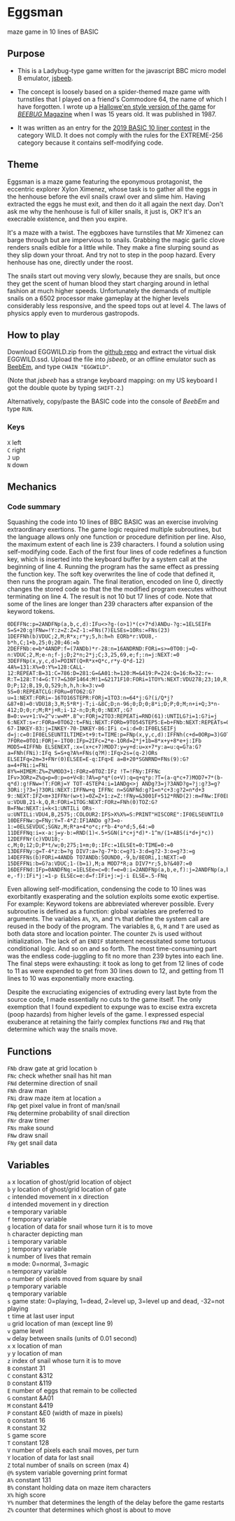 # Eggsman
maze game in 10 lines of BASIC

## Purpose

* This is a Ladybug-type game written for the javascript BBC micro model B emulator, [jsbeeb](https://bbc.godbolt.org/).

* The concept is loosely based on a spider-themed maze game with turnstiles that I played on a friend's Commodore 64, the name of which I have forgotten. I wrote up a [Hallowe'en style version of the game](https://www.youtube.com/watch?v=i2zMBxIZGmY) for [*BEEBUG* Magazine](http://bbcmicro.co.uk/game.php?id=602) when I was 15 years old. It was published in 1987.

* It was written as an entry for the [2019 BASIC 10 liner contest](http://gkanold.wixsite.com/homeputerium/kopie-von-basic-10liners-2019) in the category WILD. It does not comply with the rules for the EXTREME-256 category because it contains self-modifying code.

## Theme

Eggsman is a maze game featuring the eponymous protagonist, the eccentric explorer Xylon Ximenez, whose task is to gather all the eggs in the henhouse before the evil snails crawl over and slime him. Having extracted the eggs he must exit, and then do it all again the next day. Don't ask me why the henhouse is full of killer snails, it just is, OK? It's an execrable existence, and then you expire.

It's a maze with a twist. The eggboxes have turnstiles that Mr Ximenez can barge through but are impervious to snails. Grabbing the magic garlic clove renders snails edible for a little while. They make a fine slurping sound as they slip down your throat. And try not to step in the poop hazard. Every henhouse has one, directly under the roost.

The snails start out moving very slowly, because they are snails, but once they get the scent of human blood they start charging around in lethal fashion at much higher speeds. Unfortunately the demands of multiple snails on a 6502 processor make gameplay at the higher levels considerably less responsive, and the speed tops out at level 4. The laws of physics apply even to murderous gastropods.

## How to play

Download EGGWILD.zip from the [github repo](https://github.com/t0mpr1c3/Eggsman) and extract the virtual disk EGGWILD.ssd. Upload the file into *jsbeeb*, or an offline emulator such as [BeebEm](https://en.wikipedia.org/wiki/BeebEm), and type `CHAIN "EGGWILD"`. 

(Note that *jsbeeb* has a strange keyboard mapping: on my US keyboard I got the double quote by typing `SHIFT-2`.)

Alternatively, copy/paste the BASIC code into the console of *BeebEm* and type `RUN`.

### Keys

`X` left  
`C` right  
`J` up  
`N` down  

## Mechanics

### Code summary

Squashing the code into 10 lines of BBC BASIC was an exercise involving extraordinary exertions. The game logic required multiple subroutines, but the language allows only one function or procedure definition per line. Also, the maximum extent of each line is 239 characters. I found a solution using self-modifying code. Each of the first four lines of code redefines a function key, which is inserted into the keyboard buffer by a system call at the beginning of line 4. Running the program has the same effect as pressing the function key. The soft key overwrites the line of code that defined it, then runs the program again. The final iteration, encoded on line 0, directly changes the stored code so that the the modified program executes without terminating on line 4. The result is not 10 but 17 lines of code. Note that some of the lines are longer than 239 characters after expansion of the keyword tokens.

```
0DEFFNc:p=2ANDFNp(a,b,c,d):IFu<>?g-(o>1)*(c+7*d)ANDu-?g:=1ELSEIFm S=S+20:g!FNw=!Y:z=Z:Z=Z-1:=FNs(7)ELSEs=1ORs:=FNs(23)
1DEFFNh(b)VDUC;2,M;R*x;r*y;5,h:h=h EORb*r:VDU8,-b*h,C;1+b,25;0;20;46:=b
2DEFFNb:e=b*4ANDP:f=(7ANDb)*r-28:n=16ANDRND:FORi=s>=0TO0:j=Q-n:VDUC;2,M;e-n;f-j;D;2*n;2*j;C;3,25,69,e;f;:n=j:NEXT:=0
3DEFFNp(x,y,c,d)=POINT(Q+R*x+Q*c,r*y-Q*d-12)
4A%=131:X%=0:Y%=128:CALL-12:REPEAT:B=31:C=786:D=281:G=&A01:h=120:M=&419:P=224:Q=16:R=32:r=-R:T=128:T!4=G:T!7=&30F1464:M!1=&2171F10:FORi=1TOY%:NEXT:VDU278;23;10,R,0;0;0;531;5;0;787;2;0;23,T;0;8,0;0;29,480;832;24,0;-D;P;12;B,19,Q,529;h,h,h:k=3:v=0
5S=0:REPEATCLG:FORu=0TO62:G?u=1:NEXT:FORi=-16TO16STEPR:FORj=1TO3:n=64*j:G?(i/Q*j?&87+B)=0:VDU18;3,M;5*R*j-T;i-&8C;D;n-96;0;D;0;8*i;D;P;0;M;n+i+Q;3*n-412;D;0;r;M;R*j+R;i-12-n;D;R;0;:NEXT,:G?B=0:v=v+1:V=2^v:w=M*.8^v:FORj=2TO3:REPEATi=RND(61):UNTILG?i=1:G?i=j        
6:NEXT:s=r:FORa=0TO62:t=FNi:NEXT:FORb=9TO54STEP5:E=b+FNb:NEXT:REPEATs=0:x=3:y=4:Z=0:m=FNr(FNh(FNs(Q))):REPEATCOLOUR3:c=0:d=0:REPEATi=INKEY-67-INKEY-83:j=INKEY-70-INKEY-86:IFi c=i:d=0:IF0ELSEIFj d=j:c=0:IF0ELSEUNTILTIME>t+9:t=TIME:p=FNp(x,y,c,d):IFFNh(c+d=0ORp=3)GOTO8
7FORe=0TO1:FORj=-1TO0:IFp=2IFc=2*e-1ORd=2*j+1b=8*x+y+8*e+j:IFb MOD5=4IFFNb ELSENEXT,:x=(x+c+7)MOD7:y=y+d:u=x+7*y:a=u:q=G?a:G?a=FNh(FNi):IFq S=S+q?A%+FNs(q?M):IFq>2s=(q-2)ORs ELSEIFq=2m=3+FNr(0)ELSEE=E-q:IFq>E a=B+20*SGNRND+FNs(9):G?a=4+FNi:i=FNi
8Y%=HIMEM:Z%=Z%MOD3+1:FORz=0TOZ:IFz !T=!FNy:IFFNc IFv>3ORz=Z%q=p=0:p=o+V<8:?A%=p*q*(o+V):q=q+q*p:?T=(a-q*c+7)MOD7+7*(b-q*d):g!FNw=!T:FORj=Y TOT-4STEP4:i=1ANDg<>j ANDg?3=j?3AND?g=?j:g?3=g?3ORi:j?3=j?3ORi:NEXT:IFFNw+q IFFNc n=SGNFNd:g?1=n*c+3:g?2=n*d+3
9::NEXT:IFZ<m+3IFFNr(w>t)=0Z=Z+1:z=Z:!FNy=&3001F+512*RND(2):m=FNw:IF0ELSEVDU4,B,3855;:PRINTS*10:UNTILs:u=1ANDs:SOUND0,-9*u,7,3:k=k-u:VDUB,21-k,Q,R:FORi=1TOG:NEXT:FORz=FNh(0)TOZ:G?B=FNw:NEXT:i=k<1:UNTILi ORs-u:UNTILi:VDU4,B,2575;:COLOUR2:IFS>X%X%=S:PRINT"HISCORE":IF0ELSEUNTIL0
10DEFFNw:g=FNy:Y=T-4*Z:IF1ANDo g?3=o-1:=0ELSEVDUC;SGNz,M;R*a+4*o*c;r*b-4*o*d;5,64:=0
11DEFFNq:i=x-a:j=y-b:=RND(1)<.5+SGN(i*c+j*d)*-1^m/(1+ABS(i*d+j*c))
12DEFFNr(c)VDU18;-c,M;0;12;D;P*t/w;0;275;1+m;0;:IFc:=1ELSEt=0:TIME=0:=0
13DEFFNy:g=T-4*z:b=?g DIV7:a=?g-7*b:c=g?1-3:d=g?2-3:o=g?3:=g
14DEFFNs(b)FORi=4ANDb TO7ANDb:SOUND0,-9,b/8EORi,1:NEXT:=0
15DEFFNi:b=G?a:VDUC;1-(b=1),M;a MOD7*R;a DIV7*r;5,b?&407:=0
16DEFFNd:IFp=0ANDFNq:=1ELSEe=c=0:f=e=0:i=2ANDFNp(a,b,e,f):j=2ANDFNp(a,b,-e,-f):IFi*j:=1-p ELSEc=e:d=f:IFi+j:=j-i ELSE=.5-FNq
```

Even allowing self-modification, condensing the code to 10 lines was exorbitantly exasperating and the solution exploits some exotic expertise. For example: Keyword tokens are abbreviated wherever possible. Every subroutine is defined as a function: global variables are preferred to arguments. The variables `A%`, `X%`, and `Y%` that define the system call are reused in the body of the program. The variables `B`, `G`, `M` and `T` are used as both data store and location pointer. The counter `Z%` is used without initialization. The lack of an `ENDIF` statement necessitated some tortuous conditional logic. And so on and so forth. The most time-consuming part was the endless code-juggling to fit no more than 239 bytes into each line. The final steps were exhausting: it took as long to get from 12 lines of code to 11 as were expended to get from 30 lines down to 12, and getting from 11 lines to 10 was exponentially more exacting.
   
Despite the excruciating exigencies of extruding every last byte from the source code, I made essentially no cuts to the game itself. The only exemption that I found expedient to expunge was to excise extra excreta (poop hazards) from higher levels of the game. I expressed especial exuberance at retaining the fairly complex functions `FNd` and `FNq` that determine which way the snails move.
   
## Functions

`FNb` draw gate at grid location `b`  
`FNc` check whether snail has hit man  
`FNd` determine direction of snail  
`FNh` draw man  
`FNi` draw maze item at location `a`  
`FNp` get pixel value in front of man/snail  
`FNq` determine probability of snail direction  
`FNr` draw timer  
`FNs` make sound  
`FNw` draw snail  
`FNy` get snail data  

## Variables

`a` x location of ghost/grid location of object  
`b` y location of ghost/grid location of gate  
`c` intended movement in x direction  
`d` intended movement in y direction  
`e` temporary variable  
`f` temporary variable  
`g` location of data for snail whose turn it is to move  
`h` character depicting man  
`i` temporary variable  
`j` temporary variable  
`k` number of lives that remain  
`m` mode: 0=normal, 3=magic  
`n` temporary variable  
`o` number of pixels moved from square by snail  
`p` temporary variable  
`q` temporary variable  
`s` game state: 0=playing, 1=dead, 2=level up, 3=level up and dead, -32=not playing  
`t` time at last user input   
`u` grid location of man (except line 9)   
`v` game level  
`w` delay between snails (units of 0.01 second)  
`x` x location of man  
`y` y location of man  
`z` index of snail whose turn it is to move  
`B` constant 31  
`C` constant &312  
`D` constant &119  
`E` number of eggs that remain to be collected  
`G` constant &A01  
`M` constant &419   
`P` constant &E0 (width of maze in pixels)  
`Q` constant 16  
`R` constant 32  
`S` game score  
`T` constant 128  
`V` number of pixels each snail moves, per turn  
`Y` location of data for last snail  
`Z` total number of snails on screen (max 4)  
`@%` system variable governing print format  
`A%` constant 131  
`B%` constant holding data on maze item characters  
`X%` high score  
`Y%` number that determines the length of the delay before the game restarts  
`Z%` counter that determines which ghost is about to move  
